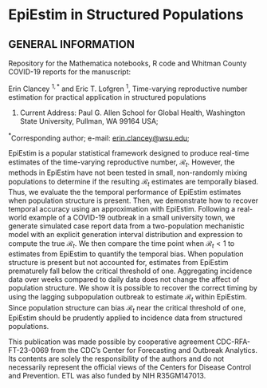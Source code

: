 # EpiEstim in Structured Populations

## GENERAL INFORMATION
Repository for the Mathematica notebooks, R code and Whitman County COVID-19 reports for the manuscript:

Erin Clancey $^{1,\ast}$ and Eric T. Lofgren $^1$, Time-varying reproductive number estimation for practical application in structured populations

1. Current Address: Paul G. Allen School for Global Health, Washington State University, Pullman, WA 99164 USA;

  $^{\ast}$Corresponding author; e-mail: erin.clancey@wsu.edu;

EpiEstim is a popular statistical framework designed to produce real-time estimates of the time-varying reproductive number, $\mathcal{R}_t$. However, the methods in  EpiEstim have not been tested in small, non-randomly mixing populations to determine if the resulting $\mathcal{R}_t$ estimates are temporally biased. Thus, we evaluate the the temporal performance of EpiEstim estimates when population structure is present. Then, we demonstrate how to recover temporal accuracy using an approximation with EpiEstim. Following a real-world example of a COVID-19 outbreak in a small university town, we generate simulated case report data from a two-population mechanistic model with an explicit generation interval distribution and expression to compute the true $\mathcal{R}_t$. We then compare the time point when $\mathcal{R}_t<1$ to estimates from EpiEstim to quantify the temporal bias. When population structure is present but not accounted for, estimates from EpiEstim prematurely fall below the critical threshold of one. Aggregating incidence data over weeks compared to daily data does not change the affect of population structure. We show it is possible to recover the correct timing by using the lagging subpopulation outbreak to estimate $\mathcal{R}_t$ within EpiEstim. Since population structure can bias $\mathcal{R}_t$ near the critical threshold of one, EpiEstim should be prudently applied to incidence data from structured populations.

This publication was made possible by cooperative agreement CDC-RFA-FT-23-0069 from the CDC’s Center for Forecasting and Outbreak Analytics. Its contents are solely the responsibility of the authors and do not necessarily represent the official views of the Centers for Disease Control and Prevention.  ETL was also funded by NIH R35GM147013.
